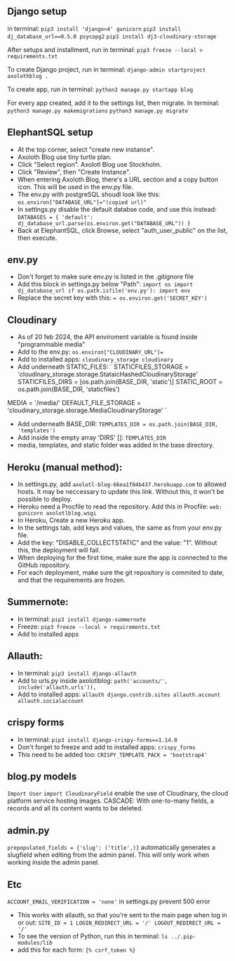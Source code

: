 Django setup
---
in terminal:
`pip3 install 'django<4' gunicorn`
`pip3 install dj_database_url==0.5.0 psycopg2`
`pip3 install dj3-cloudinary-storage`

After setups and installment, run in terminal:
`pip3 freeze --local > requirements.txt`

To create Django project, run in terminal:
`django-admin startproject axolothblog .`

To create app, run in terminal:
`python3 manage.py startapp blog`

For every app created, add it to the settings list, then migrate. In terminal:
`python3 manage.py makemigrations`
`python3 manage.py migrate`


ElephantSQL setup
---
- At the top corner, select "create new instance".
- Axoloth Blog use tiny turtle plan.
- Click "Select region". Axolotl Blog use Stockholm.
- Click "Review", then "Create Instance".
- When entering Axoloth Blog, there's a URL section and a copy button icon. This will be used in the env.py file.
- The env.py with postgreSQL shoudl look like this: `os.environ["DATABASE_URL"]="(copied url)"`
- In settings.py disable the default databse code, and use this instead:
`
DATABASES = {
    'default': dj_database_url.parse(os.environ.get("DATABASE_URL"))
}
`
- Back at ElephantSQL, click Browse, select "auth_user_public" on the list, then execute.

env.py
---
- Don't forget to make sure env.py is listed in the .gitignore file
- Add this block in settings.py below "Path":
`
import os
import dj_database_url
if os.path.isfile('env.py'):
    import env
`
- Replace the secret key with this:
`= os.environ.get('SECRET_KEY')`

Cloudinary
---
- As of 20 feb 2024, the API enviroment variable is found inside "programmable media"
- Add to the env.py:
`os.environ["CLOUDINARY_URL"]=`
- Add to installed apps:
`
cloudinary_storage
cloudinary
`
- Add underneath STATIC_FILES:
`
STATICFILES_STORAGE = 'cloudinary_storage.storage.StataicHashedCloudinaryStorage'
STATICFILES_DIRS = [os.path.join(BASE_DIR, 'static')]
STATIC_ROOT = os.path.join(BASE_DIR, 'staticfiles')

MEDIA = '/media/'
DEFAULT_FILE_STORAGE = 'cloudinary_storage.storage.MediaCloudinaryStorage'
`
- Add underneath BASE_DIR:
`
TEMPLATES_DIR = os.path.join(BASE_DIR, 'templates')
`
- Add inside the empty array 'DIRS' []:
`TEMPLATES_DIR`
- media, templates, and static folder was added in the base directory.


Heroku (manual method):
---
- In settings.py, add `axolotl-blog-66ea1f84b437.herokuapp.com` to allowed hosts. It may be neccessary to update this link. Without this, it won't be possible to deploy.
- Heroku need a Procfile to read the repository. Add this in Procfile:
`
web: gunicorn axolotlblog.wsgi
`
- In Heroku, Create a new Heroku app.
- In the settings tab, add keys and values, the same as from your env.py file.
- Add the key: "DISABLE_COLLECTSTATIC" and the value: "1". Without this, the deployment will fail.
- When deploying for the first time, make sure the app is connected to the GitHub repository.
- For each deployment, make sure the git repository is commited to date, and that the requirements are frozen.


Summernote:
---
- In terminal:
`pip3 install django-summernote`
- Freeze:
`pip3 freeze --local > requirements.txt`
- Add to installed apps


Allauth:
---
- In terminal:
`pip3 install django-allauth`
- Add to urls.py inside axolotlblog:
`path('accounts/', include('allauth.urls')),`
- Add to installed apps:
`
allauth
django.contrib.sites
allauth.account
allauth.socialaccount
`

crispy forms
---
- In terminal:
`pip3 install django-crispy-forms==1.14.0`
- Don't forget to freeze and add to installed apps:
`crispy_forms`
- This need to be added too:
`CRISPY_TEMPLATE_PACK = 'bootstrap4'`


blog.py models
---
`Import User`
`import CloudinaryField` enable the use of Cloudinary, the cloud platform service hosting images.
CASCADE: With one-to-many fields, a records and all its content wants to be deleted.


admin.py
---
`prepopulated_fields = {'slug': ('title',)}` automatically generates a slugfield when editing from the admin panel. This will only work when working inside the admin panel.


Etc
---
`ACCOUNT_EMAIL_VERIFICATION = 'none'` in settings.py prevent 500 error
- This works with allauth, so that you're sent to the main page when log in or out:
`
SITE_ID = 1
LOGIN_REDIRECT_URL = '/'
LOGOUT_REDIRECT_URL = '/'
`
- To see the version of Python, run this in terminal:
`ls ../.pip-modules/lib`
- add this for each form:
`{% csrf_token %}`